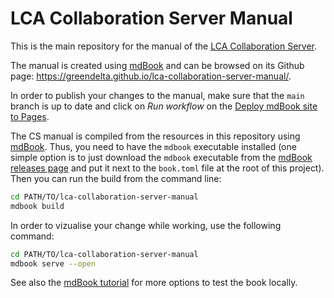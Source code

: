# LCA Collaboration Server Manual

This is the main repository for the manual of the [LCA Collaboration Server](https://www.openlca.org/collaboration-server/).

The manual is created using [mdBook](https://rust-lang.github.io/mdBook/index.html) and can be browsed on its Github page: https://greendelta.github.io/lca-collaboration-server-manual/.

In order to publish your changes to the manual, make sure that the `main` branch is up to date and click on _Run workflow_ on the [Deploy mdBook site to Pages](https://github.com/GreenDelta/lca-collaboration-server-manual/actions/workflows/mdbook.yml).

The CS manual is compiled from the resources in this repository using [mdBook](https://github.com/rust-lang/mdBook). Thus, you need to have the `mdbook` executable installed (one simple option is to just download the `mdbook` executable from the [mdBook releases page](https://github.com/rust-lang/mdBook/releases) and put it next to the `book.toml` file at the root of this project). Then you can run the build from the command line:

```bash
cd PATH/TO/lca-collaboration-server-manual
mdbook build
```

In order to vizualise your change while working, use the following command:

```bash
cd PATH/TO/lca-collaboration-server-manual
mdbook serve --open
```

See also the [mdBook tutorial](https://rust-lang.github.io/mdBook/index.html) for more options to test the book locally.

